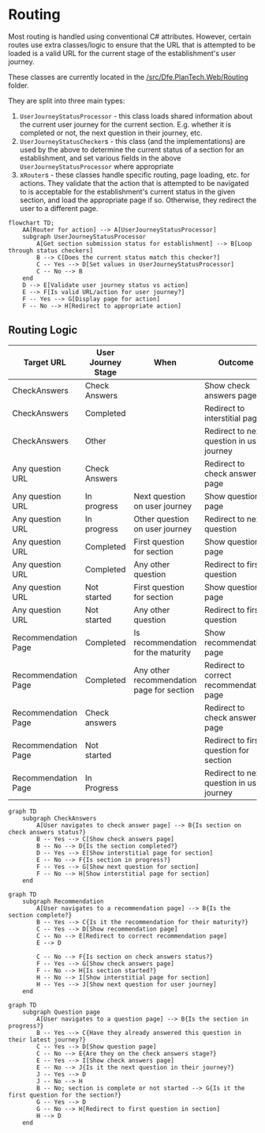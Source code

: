 # Routing

Most routing is handled using conventional C# attributes. However, certain routes use extra classes/logic to ensure that the URL that is attempted to be loaded is a valid URL for the current stage of the establishment's user journey.

These classes are currently located in the [/src/Dfe.PlanTech.Web/Routing](/src/Dfe.PlanTech.Web/Routing) folder.

They are split into three main types:

1. `UserJourneyStatusProcessor` - this class loads shared information about the current user journey for the current section. E.g. whether it is completed or not, the next question in their journey, etc.
2. `UserJourneyStatusChecker`s - this class (and the implementations) are used by the above to determine the current status of a section for an establishment, and set various fields in the above `UserJourneyStatusProcessor` where appropriate
3. x`Router`s - these classes handle specific routing, page loading, etc. for actions. They validate that the action that is attempted to be navigated to is acceptable for the establishment's current status in the given section, and load the appropriate page if so. Otherwise, they redirect the user to a different page.

```mermaid
flowchart TD;
    AA[Router for action] --> A[UserJourneyStatusProcessor]
    subgraph UserJourneyStatusProcessor
        A[Get section submission status for establishment] --> B[Loop through status checkers]
        B --> C[Does the current status match this checker?]
        C -- Yes --> D[Set values in UserJourneyStatusProcessor]
        C -- No --> B
    end
    D --> E[Validate user journey status vs action]
    E --> F[Is valid URL/action for user journey?]
    F -- Yes --> G[Display page for action]
    F -- No --> H[Redirect to appropriate action]
```

## Routing Logic

| Target URL          | User Journey Stage | When                                      | Outcome                                   |
| ------------------- | ------------------ | ----------------------------------------- | ----------------------------------------- |
| CheckAnswers        | Check Answers      |                                           | Show check answers page                   |
| CheckAnswers        | Completed          |                                           | Redirect to interstitial page             |
| CheckAnswers        | Other              |                                           | Redirect to next question in user journey |
| Any question URL    | Check Answers      |                                           | Redirect to check answers page            |
| Any question URL    | In progress        | Next question on user journey             | Show question page                        |
| Any question URL    | In progress        | Other question on user journey            | Redirect to next question                 |
| Any question URL    | Completed          | First question for section                | Show question page                        |
| Any question URL    | Completed          | Any other question                        | Redirect to first question                |
| Any question URL    | Not started        | First question for section                | Show question page                        |
| Any question URL    | Not started        | Any other question                        | Redirect to first question                |
| Recommendation Page | Completed          | Is recommendation for the maturity        | Show recommendation page                  |
| Recommendation Page | Completed          | Any other recommendation page for section | Redirect to correct recommendation page   |
| Recommendation Page | Check answers      |                                           | Redirect to check answers page            |
| Recommendation Page | Not started        |                                           | Redirect to first question for section    |
| Recommendation Page | In Progress        |                                           | Redirect to next question in user journey |


```mermaid
graph TD
    subgraph CheckAnswers
        A[User navigates to check answer page] --> B{Is section on check answers status?}
        B -- Yes --> C[Show check answers page]
        B -- No --> D{Is the section completed?}
        D -- Yes --> E[Show interstitial page for section]
        E -- No --> F{Is section in progress?}
        F -- Yes --> G[Show next question for section]
        F -- No --> H[Show interstitial page for section]
    end
```

```mermaid
graph TD
    subgraph Recommendation
        A[User navigates to a recommendation page] --> B{Is the section complete?}
        B -- Yes --> C{Is it the recommendation for their maturity?}
        C -- Yes --> D[Show recommendation page]
        C -- No --> E[Redirect to correct recommendation page]
        E --> D

        C -- No --> F{Is section on check answers status?}
        F -- Yes --> G[Show check answers page]
        F -- No --> H{Is section started?}
        H -- No --> I[Show interstitial page for section]
        H -- Yes --> J[Show next question for user journey]
    end
```

```mermaid
graph TD
    subgraph Question page
        A[User navigates to a question page] --> B{Is the section in progress?}
        B -- Yes --> C{Have they already answered this question in their latest journey?}
        C -- Yes --> D[Show question page]
        C -- No --> E{Are they on the check answers stage?}
        E -- Yes --> I[Show check answers page]
        E -- No --> J{Is it the next question in their journey?}
        J -- Yes --> D
        J -- No --> H
        B -- No; section is complete or not started --> G{Is it the first question for the section?}
        G -- Yes --> D
        G -- No --> H[Redirect to first question in section]
        H --> D
    end
```